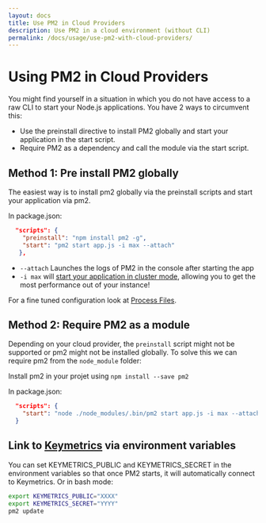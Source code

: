 ```yaml
---
layout: docs
title: Use PM2 in Cloud Providers
description: Use PM2 in a cloud environment (without CLI)
permalink: /docs/usage/use-pm2-with-cloud-providers/
---
```


# Using PM2 in Cloud Providers

You might find yourself in a situation in which you do not have access to a raw CLI to start your Node.js applications. You have 2 ways to circumvent this:
* Use the preinstall directive to install PM2 globally and start your application in the start script.
* Require PM2 as a dependency and call the module via the start script.

## Method 1: Pre install PM2 globally

The easiest way is to install pm2 globally via the preinstall scripts and start your application via pm2.

In package.json:

```json
  "scripts": {
    "preinstall": "npm install pm2 -g",
    "start": "pm2 start app.js -i max --attach"
   },
```

* `--attach` Launches the logs of PM2 in the console after starting the app
* `-i max` will [start your application in cluster mode](http://pm2.keymetrics.io/docs/usage/cluster-mode/), allowing you to get the most performance out of your instance!

For a fine tuned configuration look at [Process Files](http://pm2.keymetrics.io/docs/usage/application-declaration/).

## Method 2: Require PM2 as a module

Depending on your cloud provider, the `preinstall` script might not be supported or pm2 might not be installed globally.
To solve this we can require pm2 from the `node_module` folder:

Install pm2 in your projet using `npm install --save pm2`

In package.json:

```json
  "scripts": {
    "start": "node ./node_modules/.bin/pm2 start app.js -i max --attach"
  }
```

## Link to [Keymetrics](https://keymetrics.io/) via environment variables

You can set KEYMETRICS_PUBLIC and KEYMETRICS_SECRET in the environment variables so that once PM2 starts, it will automatically connect to Keymetrics. Or in bash mode:

```bash
export KEYMETRICS_PUBLIC="XXXX"
export KEYMETRICS_SECRET="YYYY"
pm2 update
```
